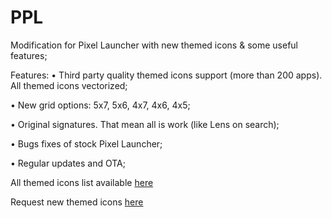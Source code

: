 # PPL
Modification for Pixel Launcher with new themed icons & some useful features;

Features:
• Third party quality themed icons support (more than 200 apps). All themed icons vectorized;

• New grid options: 5x7, 5x6, 4x7, 4x6, 4x5;

• Original signatures. That mean all is work (like Lens on search);

• Bugs fixes of stock Pixel Launcher;

• Regular updates and OTA;

All themed icons list available [here](https://github.com/immat0x1/PPL/blob/main/ThemedIconsList.md)

Request new themed icons [here](https://t.me/ppl_request_bot)
